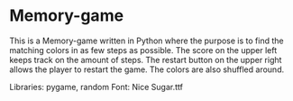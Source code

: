 # Memory-game

This is a Memory-game written in Python where the purpose is to find the matching colors in as few steps as possible.
The score on the upper left keeps track on the amount of steps.
The restart button on the upper right allows the player to restart the game. The colors are also shuffled around.

Libraries: pygame, random
Font: Nice Sugar.ttf
